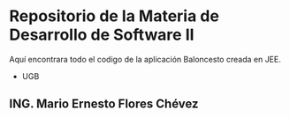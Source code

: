 Repositorio de la Materia de Desarrollo de Software II
======================================================

Aquí encontrara todo el codigo de la aplicación Baloncesto creada en JEE.

+ UGB

ING. Mario Ernesto Flores Chévez
--------------------------------
